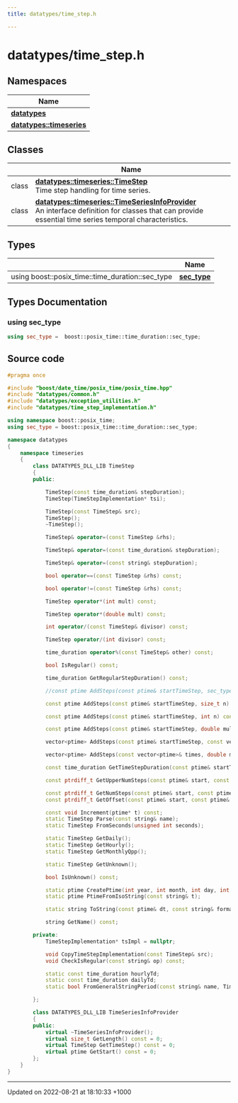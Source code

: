 ```yaml
---
title: datatypes/time_step.h

---
```


# datatypes/time_step.h



## Namespaces

| Name           |
| -------------- |
| **[datatypes](/uchronia-ts-doc/cpp/Namespaces/namespacedatatypes/)**  |
| **[datatypes::timeseries](/uchronia-ts-doc/cpp/Namespaces/namespacedatatypes_1_1timeseries/)**  |

## Classes

|                | Name           |
| -------------- | -------------- |
| class | **[datatypes::timeseries::TimeStep](/uchronia-ts-doc/cpp/Classes/classdatatypes_1_1timeseries_1_1TimeStep/)** <br>Time step handling for time series.  |
| class | **[datatypes::timeseries::TimeSeriesInfoProvider](/uchronia-ts-doc/cpp/Classes/classdatatypes_1_1timeseries_1_1TimeSeriesInfoProvider/)** <br>An interface definition for classes that can provide essential time series temporal characteristics.  |

## Types

|                | Name           |
| -------------- | -------------- |
| using boost::posix_time::time_duration::sec_type | **[sec_type](/uchronia-ts-doc/cpp/Files/time__step_8h/#using-sec-type)**  |

## Types Documentation

### using sec_type

```cpp
using sec_type =  boost::posix_time::time_duration::sec_type;
```





## Source code

```cpp
#pragma once

#include "boost/date_time/posix_time/posix_time.hpp"
#include "datatypes/common.h"
#include "datatypes/exception_utilities.h"
#include "datatypes/time_step_implementation.h"

using namespace boost::posix_time;
using sec_type = boost::posix_time::time_duration::sec_type;

namespace datatypes
{
    namespace timeseries
    {
        class DATATYPES_DLL_LIB TimeStep
        {
        public:

            TimeStep(const time_duration& stepDuration);
            TimeStep(TimeStepImplementation* tsi);

            TimeStep(const TimeStep& src);
            TimeStep();
            ~TimeStep();

            TimeStep& operator=(const TimeStep &rhs);

            TimeStep& operator=(const time_duration& stepDuration);

            TimeStep& operator=(const string& stepDuration);

            bool operator==(const TimeStep &rhs) const;

            bool operator!=(const TimeStep &rhs) const;

            TimeStep operator*(int mult) const;

            TimeStep operator*(double mult) const;

            int operator/(const TimeStep& divisor) const;

            TimeStep operator/(int divisor) const;

            time_duration operator%(const TimeStep& other) const;

            bool IsRegular() const;

            time_duration GetRegularStepDuration() const;

            //const ptime AddSteps(const ptime& startTimeStep, sec_type n) const;

            const ptime AddSteps(const ptime& startTimeStep, size_t n) const;

            const ptime AddSteps(const ptime& startTimeStep, int n) const;

            const ptime AddSteps(const ptime& startTimeStep, double mult) const;

            vector<ptime> AddSteps(const ptime& startTimeStep, const vector<double> timeSteps) const;

            vector<ptime> AddSteps(const vector<ptime>& times, double mult) const;

            const time_duration GetTimeStepDuration(const ptime& startTimeStep) const;

            const ptrdiff_t GetUpperNumSteps(const ptime& start, const ptime& end) const;

            const ptrdiff_t GetNumSteps(const ptime& start, const ptime& end) const;
            const ptrdiff_t GetOffset(const ptime& start, const ptime& end) const;

            const void Increment(ptime* t) const;
            static TimeStep Parse(const string& name);
            static TimeStep FromSeconds(unsigned int seconds);

            static TimeStep GetDaily();
            static TimeStep GetHourly();
            static TimeStep GetMonthlyQpp();

            static TimeStep GetUnknown();

            bool IsUnknown() const;

            static ptime CreatePtime(int year, int month, int day, int hour = 0, int minute = 0, int second = 0);
            static ptime PtimeFromIsoString(const string& t);

            static string ToString(const ptime& dt, const string& format = "YYYYMMDDThhmmss");

            string GetName() const;

        private:
            TimeStepImplementation* tsImpl = nullptr;

            void CopyTimeStepImplementation(const TimeStep& src);
            void CheckIsRegular(const string& op) const;

            static const time_duration hourlyTd;
            static const time_duration dailyTd;
            static bool FromGeneralStringPeriod(const string& name, TimeStep& tstep);

        };

        class DATATYPES_DLL_LIB TimeSeriesInfoProvider
        {
        public:
            virtual ~TimeSeriesInfoProvider();
            virtual size_t GetLength() const = 0;
            virtual TimeStep GetTimeStep() const = 0;
            virtual ptime GetStart() const = 0;
        };
    }
}
```


-------------------------------

Updated on 2022-08-21 at 18:10:33 +1000
